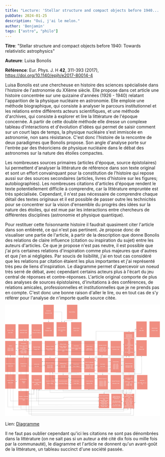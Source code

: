 ```yaml
---
title: "Lecture: 'Stellar structure and compact objects before 1940...' de Luisa Bonolis"
pubDate: 2024-01-25
description: "Oui, j'ai le melon."
author: 'Benjamin'
tags: ["astro", "philo"]
---
```


**Titre**: "Stellar structure and compact objects before 1940: Towards relativistic astrophysics"

**Auteure**: Luisa Bonolis

**Référence**: Eur. Phys. J. H **42**, 311-393 (2017), https://doi.org/10.1140/epjh/e2017-80014-4

Luisa Bonolis est une chercheuse en histoire des sciences spécialisée dans l'histoire de l'astronomie du XXème siècle. Elle propose dans cet article une histoire concentrée sur une quizaine d'années (1926 - 1940) relatant l'apparition de la physique nucléaire en astronomie. Elle emploie une méthode biographique, qui consiste à analyser le parcours institutionnel et les relations entre différents acteurs scientifiques, et une méthode d'archives, qui consiste à explorer et lire la littérature de l'époque concernée. A partir de cette double méthode elle dresse un complexe tableau d'interactions et d'évolution d'idées qui permet de saisir comment sur un court laps de temps, la physique nucléaire s'est immiscée en astronomie, non sans résistance. C'est donc l'histoire de la rencontre de deux paradigmes que Bonolis propose. Son angle d'analyse porte sur l'entrée par des théoriciens de physique nucléaire dans le débat des astronomes sur la nature des étoiles compactes.

Les nombreuses sources primaires (articles d'époque, source épistolaires) lui permettent d'analyser la littérature de référence dans son texte original et sont un effort convainquant pour la constitution de l'histoire qui repose aussi sur des sources secondaires (articles, livres d'histoire sur les figures; autobiographies). Les nombreuses citations d'articles d'époque rendent le texte potentiellement difficile à comprendre, car la littérature empruntée est très spécialisée. Cependant, il n'est pas nécessaire de comprendre chaque détail des textes originaux et il est possible de passer outre les technicités pour se concentrer sur la vision d'ensemble du progrès des idées sur la nature des étoiles, qui est mue par les interactions entre chercheurs de différentes disciplines (astronomie et physique quantique).

Pour restituer cette foisonnante histoire il faudrait quasiment citer l'article dans son entièreté, ce qui n'est pas pertinent. Je propose donc de visualiser une partie de l'article, à partir de la description que donne Bonolis des relations de claire influence (citation ou inspiration du sujet) entre les auteurs d'articles. Ce que je propose n'est pas neutre, il est possible que j'ai pris certaines relations d'inspiration comme plus majeures que d'autres et que j'en ai négligées. Par soucis de lisibilité, j'ai en tout cas considéré que les relations par citation étaient les plus importantes et j'ai représenté très peu de liens d'inspiration. Le diagramme permet d'apercevoir un noeud très serré de débat, avec cependant certains acteurs plus à l'écart du jeu central de réponses et contre-réponses. L'article original comporte de plus des analyses de sources épistolaires, d'invitations à des conférences, de relations amicales, professionnelles et institutionnelles que je ne prends pas en compte. C'est donc une bonne raison d'aller le lire, ou en tout cas de s'y référer pour l'analyse de n'importe quelle source citée.

![Diagramme](../../stellar_structure_bonolis.jpg "N'hésitez pas à ouvrir le diagramme dans une autre fenêtre à partir du lien ci-dessous, pour pouvoir zoomer dessus.")


Lien: [Diagramme](https://viewer.diagrams.net/?tags=%7B%7D&highlight=0000ff&edit=_blank&layers=1&nav=1&title=stellar_structure_bonolis.drawio#R7R1Zc6M4%2BtekdvchKRD3Y%2BJOOn1OptM9mfTLFLGJzRhDBuMc%2FetXAmQDRiAuSdSwVTttCB8S0qfvPk6U2eb1fWg%2Frb4EC8c7AdLi9UR5dwIAkFQL%2FoPuvCV3VFXRkzvL0F0k9%2BTDjVv3l5PelNK7O3fhbHMPRkHgRe5T%2FuY88H1nHuXu2WEYvOQfewy8%2FKhP9tI5unE7t73ju3fuIlqln6GbmT9cO%2B5ylQ6tKFI68wd7vl6Gwc5PB%2FQD30n%2BsrHxe9JHtyt7EbxkbimXJ8osDIIo%2BRU8%2FI2%2BDUie%2FQAXOH4ugcRreIDavM4cD27CVXIJf6TQub9KbnEZQsePspO6IgD8%2BHNuaXf6j99%2BB9HvN6dXj9c%2F9FPZwOuxjd7w0jkLuJLpZRBGq2AZ%2BLZ3ebh7Ea%2BOg14swavDM5%2BD4AnelOHNv50oekvRwt5FAby1ijZe%2BtfjyeNpBLtwjrfQ0LQUc%2Bxw6USV32GkCIsmn3ljuhbvnWDjROEbfCB0PDtyn%2FNoYqfYttw%2FB7I7kS5m%2BcKeetrzd%2F%2Fr%2Fd%2B3VhCef%2F1xtzPmcEKazmNhnVc3%2BjPz%2Bx696szQ0st3r%2Bmr44s3fOHDT%2F4ze5GAafjyABZfYbj%2Bd9E0BNtFQ%2BW5i1JuF2k38bBv97ltY7aJat%2BbGIOeh6H9lnngKXD9aJt58w26AR9ImZhs6mbyypSHAatAIYsA%2B48sB4A%2FkjkcEGr%2FMVQ49v7TzT%2BfjG%2B3v1%2FeBNLpuw%2FrrRshSmFwxbE9Xt1n0UoUHCOtmSYEjgEViwIpyhhmJYodPX%2BqV%2BMkMC2tCqAzTq5D2Xj54umzH1f3j%2F98eFru3n%2BF64uPjgh0D1ASPjnPvcCA7Iu0atzY12Gaz7a3c7CoqXtwwhcL9xn%2BXKKfd67nufYGPncVvHhOiB%2BB7888VQKIbz2ExTu1oHgkSbaAbp%2BA2QP8%2F7ynF1od3tPHFOANewOx%2ByL5L7xzHaDTgCanK%2Bhr058PTCZaOLP5E%2FmyciPn9smOcfsFKn7507fXZtCzscZysVeFZoEXhPBPsTIEH43CYO2U3sTalgLvPEJsww%2BdAOVRMh0TjfQY%2BNGVvXE9dBSvHe%2FZidy5nf4hpQ6yml5nXnAV%2Fw8ttucufXhvDo8u3AY4Nvwq11%2FCWxp%2BTboK6GPscJ6%2B1YBXT07owgPmhLd7IFBFDp6dMHJeK8%2FzXuQw8uTdTC9fDiqorKX3VhntE0h6dxpAEseAOKS8HSXvhZDX6I1Z6j6EeNFxE%2FE0q6n7VQi3bE%2BBJro40UUx6CIkb%2BLRRUvhSRfzBhqO9hkS15Do9X2FF7Ekmd4scRRqmXJnB1CoG%2BwsaSFNwdggnnuNkhN4j0sbEjAg3dg7z%2BXDCtOhkZKi9fMaY%2BJuInK3I6lfATp%2F9oapcvVRufRDdx4gc4ATblwWxyIdKGsMmIS4MaD5kRAnBJpbArnZBJTiVHopThJMijO4yucZp2kTMS6%2Fte1N0Lz9GrJi5M66purZLaUA0EA1gKpKVQB5x0aJr87SzvKeEQ0UqExyPlLAJlPRZYDfjd%2BVHKCjd7VwuBCw3RSIjrUMFzBYUzLSUvbuf%2B4qiqlUothig2KOgDQ7g%2F%2B5jaDcwcQ9g0dCEpnaCspqA6VIk%2BA3DsFP1k0BBT8cKlR9qG7Ozs%2B%2BoPP0zg3tOYvjlA4U6zcTho8Dw49UG80QwUCtiSMSUMeeSbJRUG9MtUYsiK9u8Ob2ISs0sF2LFnDIORiszaYPEndDOhPG8daKEw0G1HzEoVqMyS4CSIrUDUBWZLLW1J92wikcjIPFpAzBSIsiGu0wuDKMHO1oQzkY7yqz6OWOu8onQ2Ms3swG51U4C6cpkIBHG2Tbm4Wz570V7tSOJ4C6jy3qWfI6tvfqBRutYhj5d%2FRnoSWlHIhjoW11VFmfVGaZG7QnlRC0r%2FE9qXk%2FU%2FXW9r1FpBUZ5lA3VqcUXcmfeblGO9IkrQqgs3b0tz3bfv%2Fr%2FuPu50wJzv3bHw8%2F%2F%2BKOQVnKUC2f9Y0%2BpOXQxUAfVQI5bNC0avRRJEOrAuiMPjVLW23JPocYskOuk1tkzr5cLFx%2FGQU%2BC5N2ZrDYSZQL22kKrbcFJEa%2F1QAq2hRmNCZbPNAE9DZZU0hx1eqYx8yBmcLQdWdNGup7Z3tR7Lg%2BX9ibLQuimw4ECZistQACE9UbNdVjmiFDMnDztTxm1SKemYM1yRE0ngJulkeSEs5Z5%2B3OzmTGOyt2HQrZUvOqiyk1rCtRABjKkahRcdvz0Ef1vqCuE2w2TvjooAseOTzp%2BF6cVguZqlmp%2BkwsVKg0HLZBPAQCwbmAVDtKazAjtXpJqA5hJXUgBqktVoky62I2LEWpAhgsZoMqV%2FLengeQoEkfPHe%2Bgv9ewV1co2KQDDLB8FAxZZ1UlbHQ2WI4MFs6S8J2rt65dtlC8pkE9LzCAqQ6laX%2FaEmFWo%2Fhlw9OiniS%2BO66IGa5mgA1Gg1VtPKpOpVT5JMTIqPc%2B9BGHHd4lpUONAX3j4hfHaX3sXUokCgXX4dChm7V5vt1IkEl5bVGE3jJNwE5t0XU4XksdTeee9tSd7PyqpjOSBWjqt5253orx0O1Oc8hCoVbNs79w1jYwNUOkD4gIA9otR3RajmiMnHusXJuITRNA4jDFsTzihm42ccIdQ4892oyDScWLl1UwugmWKNGJWsmdZMyg8X0diJiIyFiuiIiEeOaZipM2STS6ugj1loE2lmuSUXd95ZfrFrN3KsZ1Ed746AgsI%2BOzUSDSMbJhehOTElspiSrloA2Mbrqrve77clMObm4WKNq4tf20l3ZIb0S2QHRD2MhNVKekH0cyH4UWymEBMa5LUM715UqKScNrIvtfZXdtUt%2B2d6k%2BBWuvsqWgllGFhvanFxW4U%2B4HFLS3o4wyouhzN1ga%2FuP8uqYHoxJzmTuo91Z0kL2TpBb%2BYCADgpFmtSatpBqWpmWADCU04i2auiLHS7gY19cz3dYSMHpQM0Kfx6AFIleVs9C0Xt7slD0JR8zUPIUizgW0b5oXGWrx5J42GhYRifSX%2BL%2BH011HiqHPOSTS8QIbqMwtjjomyVcKBY0tjhizt7QCnoyzY2FpOH0AD4kjVTTY%2FIqVJL8sibBzMqj0O7txc3i3e7n%2B2AJ3n3wZ38BTbc%2BZVQuIULnpVZ7y3prSSvZe%2FeOrnm%2BVE2hb3cPob3a2P5b7MiZrWx%2FEdpbZ72yQ2qmk1T0l%2F47W0EyvAyQVoSI%2BdPqbQtvoLl%2BhGsNMeR%2FTV4pN6xiUPoOeiUAPg2aPKzS6zK4EA39ZGYrVOnHjntCfAu2jp%2FkwcYlbdoP22INZ6ukXet7ewN5e%2Fzz%2B%2B45VZbMJlOhVxizH387XyXyjP%2FghMt4WBXQf88kzwglz5xqlN4XRR0wLZdzAQTQyv0C%2Bk8dqjHDUlhsDW5REqTyhSMsq1sw2fbTSqnB3tboyez3liA8i5STQd0ma4icjAZ7S1jK%2FsNv29njTTlvjzesGnu8LqlVAJ3t8e4%2Fq6%2F2%2FOrh%2FKu0u55%2Fdm9%2Bflui9RKnuj59OxauDIOAeDiAXjTEM2vLyypaFUBnxKtZ2mol7rMDf0rv7Gd3ETy7UVzM4TOUn%2B0dC4MlHimV2G8c1wm9bVPD5f4tjfSwLFSDsPgOnz9pFEJpFEIU%2BtGpTC0zuPsv7nzN4kwexsqdpwm9xUZvWS80ozuVLRHwm29jMlFKbZBWpySroIZQCGMkxoqACPqygIJtg53lVh6nZu7VPOnbLlo54WMQLlhwpexoKIZoagM8Wr60T8%2FmypeoKopCHWEZ1%2B%2FOuFMY6UUl407pI2PCe1MTUR7jHJfcR2HRIdk2VgnHyLbx3DMk7VvwABH2JA7z9dw18tNPVIFvy3BJRG6Ibas1AR%2BOC89FAJ%2B73f3asalfgUeaeN%2BosFxIWwTOgx%2BRK2aInBzS6pQErAmXbVUz92r69dV1YufCRbAKWdCuZBxIuUw9CX%2F6I%2FBQeJKVXD2h3%2BZUkWckRE2RZAH9BzhfeaJpVUFGNPFIosWscLKcZ6uMF3bKPJQd7z1zv%2FsGDtRTp6TfZ0GEV7BsU9NTunGkgVUkOKnKSW4ZUexEmgcYKtLAoCq6vddF03hgSiaaPt0sIgADJeazrKdfaTMwfdx0Boi%2B8WgGCHcKahDvnYE%2BFEVtU6Q8856HlitdFnINcXimtt26K8%2FZIC6eD96eBCORBKOjwAqT2qQhFyhnG%2FZJirsTKOSznXtyyIBPLO1k%2BSphIYWrmoLnTsluFv%2B53M7hiqDf59Ha9ZOKzil9Cd3oF%2Fz3OtjBo7GxfSZNWuGUzspmk51FwyLXLGZD5AoT%2FeVbzUBtS3%2F7UEwJ6RSc6W%2BrzkqF9NB%2BUn9J6SYNVNPeU2VaRj4XFB9g1ugjRQDTknvVR0glgwRi%2FS0zedqj3tDq71F1fbkoxCXIf6T%2BllVIUqvfRFCk%2B8MUjUpzjUu3x7VxPzsbGyk455dRyKRqUmHAhtVyKV7XJMy%2BBLi5ulryFkD%2FRZOkIVRnDabt5kmCxmQBr6JwJYpeDTEUJyOXStE795xXG3XqSdQ5ZwE1FiZBepnBEF2eqNhYqFix%2BpsQVGw0xd8y5irLKlAy2QA1tKy9h6iBHiVcYwbSpnOt%2F5tPoaBNSz%2BVjh2DkmIy3%2FYSviZcpQmSZ5dz%2B%2BEGVUS6bFFZH2FScTNuzveauVeLHt9XTrAIkOARW1BvIWqzKaaLR4o9mhkdbLbo66WTMDMOYUbWTQGFGSrB%2FdZ1lo9IhkaCuxf7jWfLJZPzkxtuwvcx4XuxBRFTfCcxdIEMzrRyHEMbRFlSDWklQd%2BCQCtXhwwKVBUoehZP6gH0FCeGri4kkPGLuaujJeoJF%2BdAmBDfdIVeiif3U5Cu%2B94agjSSV42C70ypayJSADhVe6UqpILE%2Fw4FdaDWMiV%2B8EKAnCypdJ7OxgimpHzqMJJeU53seG55iMGc9FRdG3F81k9UkeiNhWpwYdsLpBQkMVB43IrQYTKAmqtCnQHJPmTSx3jlwJp5XbOg1qTrjETXUYrxMwLoOnzL5LaM6zqzTCMvmZiqWiOa9J7LUtYRQDhPRU33iWpqva%2FfODyZzpWK1CeKNg6KdpQ7RZ1CCQakaFTWytjbH7pxgdTrnb9ggeTJOBOGjwjDj3i2AgRg2ji6oBrFId%2BF3AQ5suCSIDz%2FFEQrO2RS52M%2F1NR1bEzYLssiYjugwfZrOwzixjgfke%2F2zvbWTFxP6UC5tNIJzUeG5pouAppTdfp9jjO67hz31zYOu1bnaxQqqdsbhCb%2Bw%2FapCfZ2QHxE13MGERqIqTD7v%2BB0FUUmMU6XQN4X%2BpYxlrWPxEtAdWCdCGDnEDyzzcIF8Pbu3hqruVWIQmgMYBl1AIUpFQA6m%2BVJXVa4hqS2qw%2Bax%2FheXI41zY%2FG065G1vR8TRhL7TcwgdRxi3Od2b5diGy7YZXlShJyvPv2IGoFfyDueUh0URcB8MwGjnwRJ8l3%2FNgFLL3oBNYGQi%2FVzHfPkrFgR2aExbkVIIaiYHRBrNdJeYwLJ1oxMR%2BkA6Xe5lmIWnY9uvsOv130JfzqyUU8It2pGA7LtiglSfYRhjZzrb1UIxlyabbZdWepTKv72ku%2FPT05PsS6TWxyGpw4nkO68LYJdts9MZT%2BG1fZVXSVvn98btK4sJ0TPsSXjVqXl73pj8BbB4%2BPBTrbblL%2B2wJPaqLYI6HYQNUJkjxXis21sXm7Zl55tb%2BfMHLS8pSYtJjp%2FV17X3MN5m0ZRl7oWT8oO6bfW%2FHYMW330NBL6hedFZWG4ZlyXkdJONd3%2BHVH7HTiXGJzrpJwVAE4l8nXYJ0jb%2FR%2BGl3fF8qI6duZVEfimJRWF47ukXK1BHLOtRNXepFWajLZKGo%2B9Z8C03VnqTja98Db2EyKPOGR4nyOVlANivjmwOYTXxwJXyxGBzFN0yAlBgOubLGBH7cLpcNxrWOkdHQxuZeh72yRKS2OUkQRXJb%2B5K5ZkL7MYJOcPmZ6dCozDagi4bvFlyK1SxwboPUsaX3MEdMyqm7a33aLwEOW7y%2Buvw5etmw6iGYGmwzlYyJjRXODGGTM4GpObUfGUM1GSTnJK6DW%2Fgarmo0NmmsLEhgqq3KhRL1k1dVTkM1KiMHioTgH3LVjr6qk5tHSsoaLV25gLhEcLQFQCkhWF05smsUIr57jiUloyVUPldvgJEvbbE1qz4hQUtVAHsHqahsBq1h5pgAxGEpS5U1dxdlSlue%2BIpeZE%2Fq77XzFRGDNDIbth%2FkeG5PkKrjkWgzKYyy5Eqp68XWaNArJz1DjA%2FFNBQRpn%2BHEU0AQPOtDVo0CuwdWr7SVhGN8jTwZBGtQCRXiGMgjmW4YgyFZgz4GzCpVtkIyoCp5VacuCU42C0kszQFAvxICqf4hZbmMKGIhDyTjTCb4EUkAR3WOTgF1rEwflY5IeK3Q4PW59%2BAghLt0%2FW3kuEzc7IexJhvtmPBcLkq6g%2BI5vAyDIMqSe7ipqy%2FBwkFP%2FB8%3D "Ce lien est un peu long car il génère une page html sur draw.io, site sur lequel j'ai fait mon diagramme.")

Il ne faut pas oublier cependant qu'ici les citations ne sont pas dénombrées dans la littérature (on ne sait pas si un auteur a été cité dix fois ou mille fois par la communauté), le diagramme et l'article ne donnent qu'un avant-goût de la littérature, un tableau succinct d'une société passée.
